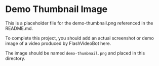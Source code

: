 # Demo Thumbnail Image

This is a placeholder file for the demo-thumbnail.png referenced in the README.md.

To complete this project, you should add an actual screenshot or demo image of a video produced by FlashVideoBot here.

The image should be named `demo-thumbnail.png` and placed in this directory.